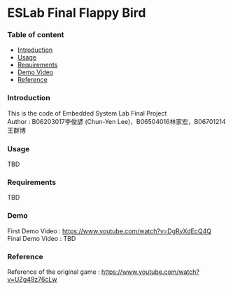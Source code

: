 # ESLab Final Flappy Bird

### Table of content
 - [Introduction](#introduction)
 - [Usage](#Usage)
 - [Requirements](#Requirements)
 - [Demo Video](#Demo)
 - [Reference](#reference)

### Introduction

This is the code of Embedded System Lab Final Project<br/> 
Author : B06203017李俊諺 (Chun-Yen Lee)，B06504016林家宏，B06701214王群博<br/>

### Usage
TBD

### Requirements
TBD

### Demo

First Demo Video : https://www.youtube.com/watch?v=DgRyXdEcQ4Q<br/>
Final Demo Video : TBD<br/>

### Reference

Reference of the original game : https://www.youtube.com/watch?v=UZg49z76cLw
